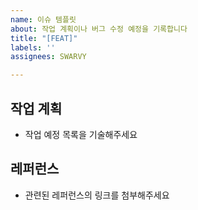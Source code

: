 ```yaml
---
name: 이슈 템플릿
about: 작업 계획이나 버그 수정 예정을 기록합니다
title: "[FEAT]"
labels: ''
assignees: SWARVY

---
```


## 작업 계획

- 작업 예정 목록을 기술해주세요

## 레퍼런스

- 관련된 레퍼런스의 링크를 첨부해주세요
